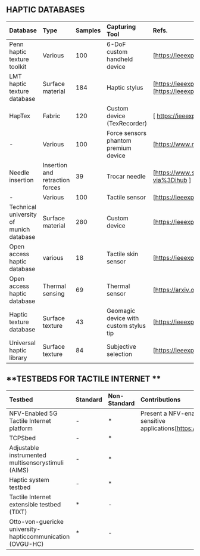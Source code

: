 ## **HAPTIC DATABASES**

|Database|Type|Samples|Capturing Tool|Refs.|
|:--|:--|:--|:--|:--|
|Penn haptic texture toolkit        | Various      | 100      | 6-DoF custom handheld device      |[https://ieeexplore.ieee.org/abstract/document/6775475] |
|LMT haptic texture database         |Surface material       |184       |Haptic stylus       |[https://ieeexplore.ieee.org/abstract/document/8894510] [https://ieeexplore.ieee.org/abstract/document/7737070]    |
|HapTex         | Fabric      | 120      |   Custom device (TexRecorder)     | [ https://ieeexplore.ieee.org/abstract/document/8816167 ]    |
|  -       |Various       | 100      |Force sensors phantom premium device      | [https://www.mdpi.com/1424-8220/18/1/237]   |
| Needle insertion        | Insertion and retraction forces       |39       |Trocar needle       |  [https://www.sciencedirect.com/science/article/pii/S1751616117300218?via%3Dihub ]   |
|  -       | Various      | 100      |Tactile sensor        |   [https://ieeexplore.ieee.org/abstract/document/8852359]  |
| Technical university of munich database        |Surface material       | 280      | Custom device      |   [https://ieeexplore.ieee.org/abstract/document/8547512]  |
|  Open access haptic database       | various      | 18      | Tactile skin sensor      |  [https://ieeexplore.ieee.org/abstract/document/6386142]   |
|  Open access haptic database       |Thermal sensing       | 69      |Thermal sensor       |   [https://arxiv.org/abs/1711.01490]  |
|  Haptic texture database       | Surface texture      | 43      |Geomagic device with custom stylus tip       |  [https://ieeexplore.ieee.org/abstract/document/6954342]   |
|  Universal haptic library       | Surface texture      | 84      |Subjective selection       |  [https://ieeexplore.ieee.org/abstract/document/6954342]   |



## **TESTBEDS FOR TACTILE INTERNET **


|Testbed|Standard|Non-Standard| Contributions|Refs.|
|:--|:--|:--|:--|:--|
|NFV-Enabled 5G Tactile Internet platform  |-|* |Present a NFV-enabled platform to support 5G Tactile Internet delay-sensitive applications[https://ieeexplore.ieee.org/abstract/document/8718538]|
| TCPSbed | -| * | |[https://ieeexplore.ieee.org/abstract/document/8711100] |
| Adjustable instrumented multisensorystimuli (AIMS) |   -  | *   | |[https://ieeexplore.ieee.org/abstract/document/8816086]  |
| Haptic system testbed    |   -  | *   | |[https://ieeexplore.ieee.org/abstract/document/8070953]  |
|Tactile Internet extensible testbed (TIXT)  |*     |  -  | | [https://ieeexplore.ieee.org/abstract/document/9063407]    |
|Otto-von-guericke university-hapticcommunication (OVGU-HC)     | *   |- | |[https://ieeexplore.ieee.org/abstract/document/9217271]    |
